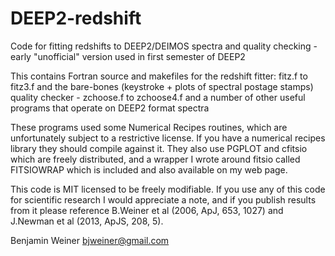DEEP2-redshift
==============

Code for fitting redshifts to DEEP2/DEIMOS spectra and quality checking - early "unofficial" version used in first semester of DEEP2

This contains Fortran source and makefiles for the redshift fitter: fitz.f to fitz3.f
and the bare-bones (keystroke + plots of spectral postage stamps) quality checker - zchoose.f to zchoose4.f
and a number of other useful programs that operate on DEEP2 format spectra

These programs used some Numerical Recipes routines, which are unfortunately subject to a restrictive license.  If you have a numerical recipes library they should compile against it. They also use PGPLOT and cfitsio which are freely distributed, and a wrapper I wrote around fitsio called FITSIOWRAP which is included and also available on my web page.

This code is MIT licensed to be freely modifiable. If you use any of this code for scientific research I would appreciate a note, and if you publish results from it please reference B.Weiner et al (2006, ApJ, 653, 1027) and J.Newman et al (2013, ApJS, 208, 5).

Benjamin Weiner
bjweiner@gmail.com
